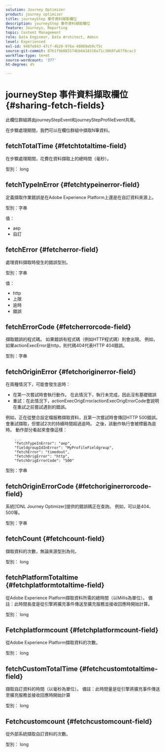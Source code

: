 ```yaml
---
solution: Journey Optimizer
product: journey optimizer
title: journeyStep 事件資料擷取欄位
description: journeyStep 事件資料擷取欄位
feature: Journeys, Reporting
topic: Content Management
role: Data Engineer, Data Architect, Admin
level: Experienced
exl-id: 948fe843-47cf-4b20-976a-48069eb9cf5c
source-git-commit: 07b1f9b885574bb6418310a71c3060fa67f6cac3
workflow-type: tm+mt
source-wordcount: '377'
ht-degree: 4%

---
```


# journeyStep 事件資料擷取欄位 {#sharing-fetch-fields}

此欄位群組將由journeyStepEvent和journeyStepProfileEvent共用。

在步驟處理期間，我們可以在欄位群組中擷取N筆資料。

## fetchTotalTime {#fetchtotaltime-field}

在步驟處理期間，花費在資料擷取上的總時間（毫秒）。

型別： long

## fetchTypeInError {#fetchtypeinerror-field}

定義擷取作業錯誤是在Adobe Experience Platform上還是在自訂資料來源上。

型別：字串

值：
* aep
* 自訂

## fetchError {#fetcherror-field}

處理資料擷取時發生的錯誤型別。

型別：字串

值：
* http
* 上限
* 逾時
* 錯誤

## fetchErrorCode {#fetcherrorcode-field}

擷取錯誤的程式碼。 如果錯誤有程式碼（例如HTTP程式碼）則會出現。 例如，如果actionExecError是http，則代碼404代表HTTP 404錯誤。

型別：字串

## fetchOriginError {#fetchoriginerror-field}

在兩種情況下，可能會發生逾時：

* 在第一次嘗試時會執行動作。 在此情況下，執行未完成，因此沒有基礎錯誤
* 重試：在此情況下，actionExecOrigError/actionExecOrigErrorCode會說明在重試之前嘗試遇到的錯誤。

例如，正在從整合設定檔服務擷取資料，且第一次嘗試時會傳回HTTP 500錯誤。 會重試擷取，但嘗試2次的持續時間超過逾時。 之後，該動作執行會被標籤為逾時。 動作部分看起來會像這樣：

```
    ...
    "fetchTypeInError": "aep",
    "fieldgroupIdInError": "MyProfileFieldgroup",
    "fetchError": "timedout",
    "fetchOrigError": "http",
    "fetchOrigErrorCode": "500"
```

型別：字串

## fetchOriginErrorCode {#fetchoriginerrorcode-field}

系統[!DNL Journey Optimizer]提供的錯誤碼正在查詢。 例如，可以是404、500等。

型別：字串

## fetchCount {#fetchcount-field}

擷取資料的次數，無論來源型別為何。

型別： long

## fetchPlatformTotaltime {#fetchplatformtotaltime-field}

從Adobe Experience Platform擷取資料所需的總時間（以Millis為單位）。 備註：此時間長度是從引擎將擴充事件傳送至擴充服務並接收回應時開始計算。

型別： long

## Fetchplatformcount {#fetchplatformcount-field}

從Adobe Experience Platform擷取資料的次數。

型別： long

## fetchCustomTotalTime {#fetchcustomtotaltime-field}

擷取自訂資料的時間（以毫秒為單位）。 備註：此時間量是從引擎將擴充事件傳送至擴充服務並接收回應時開始計算

型別： long

## Fetchcustomcount {#fetchcustomcount-field}

從外部系統擷取自訂資料的次數。

型別： long
